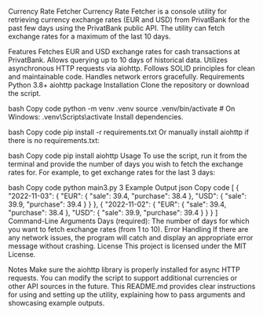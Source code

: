 Currency Rate Fetcher
Currency Rate Fetcher is a console utility for retrieving currency exchange rates (EUR and USD) from PrivatBank for the past few days using the PrivatBank public API. The utility can fetch exchange rates for a maximum of the last 10 days.

Features
Fetches EUR and USD exchange rates for cash transactions at PrivatBank.
Allows querying up to 10 days of historical data.
Utilizes asynchronous HTTP requests via aiohttp.
Follows SOLID principles for clean and maintainable code.
Handles network errors gracefully.
Requirements
Python 3.8+
aiohttp package
Installation
Clone the repository or download the script.


bash
Copy code
python -m venv .venv
source .venv/bin/activate  # On Windows: .venv\Scripts\activate
Install dependencies.

bash
Copy code
pip install -r requirements.txt
Or manually install aiohttp if there is no requirements.txt:

bash
Copy code
pip install aiohttp
Usage
To use the script, run it from the terminal and provide the number of days you wish to fetch the exchange rates for. For example, to get exchange rates for the last 3 days:

bash
Copy code
python main3.py 3
Example Output
json
Copy code
[
  {
    "2022-11-03": {
      "EUR": {
        "sale": 39.4,
        "purchase": 38.4
      },
      "USD": {
        "sale": 39.9,
        "purchase": 39.4
      }
    }
  },
  {
    "2022-11-02": {
      "EUR": {
        "sale": 39.4,
        "purchase": 38.4
      },
      "USD": {
        "sale": 39.9,
        "purchase": 39.4
      }
    }
  }
]
Command-Line Arguments
Days (required): The number of days for which you want to fetch exchange rates (from 1 to 10).
Error Handling
If there are any network issues, the program will catch and display an appropriate error message without crashing.
License
This project is licensed under the MIT License.

Notes
Make sure the aiohttp library is properly installed for async HTTP requests.
You can modify the script to support additional currencies or other API sources in the future.
This README.md provides clear instructions for using and setting up the utility, explaining how to pass arguments and showcasing example outputs.
